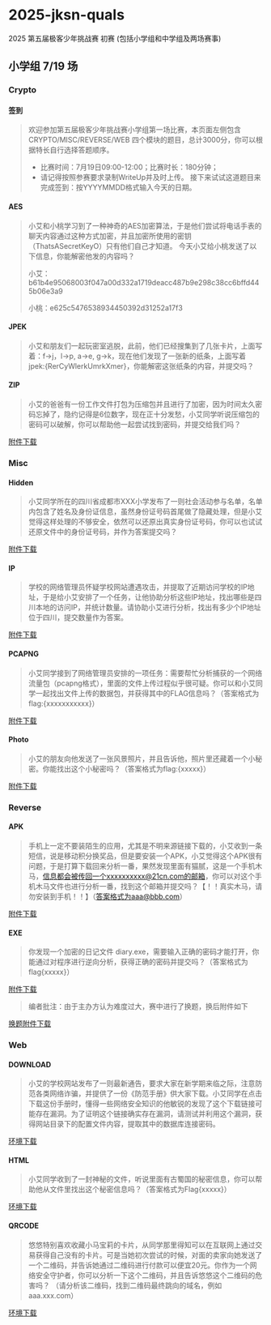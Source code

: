 # 2025-jksn-quals
2025 第五届极客少年挑战赛 初赛 (包括小学组和中学组及两场赛事)

## 小学组 7/19 场

### Crypto

#### 签到

> 欢迎参加第五届极客少年挑战赛小学组第一场比赛，本页面左侧包含CRYPTO/MISC/REVERSE/WEB 四个模块的题目，总计3000分，你可以根据特长自行选择答题顺序。
> - 比赛时间：7月19日09:00-12:00；比赛时长：180分钟；
> - 请记得按照参赛要求录制WriteUp并及时上传。
> 接下来试试这道题目来完成签到：按YYYYMMDD格式输入今天的日期。

#### AES

> 小艾和小桃学习到了一种神奇的AES加密算法，于是他们尝试将电话手表的聊天内容通过这种方式加密，并且加密所使用的密钥（ThatsASecretKeyO）只有他们自己才知道。 今天小艾给小桃发送了以下信息，你能解密他发的内容吗？
> 
> 小艾：b61b4e95068003f047a00d332a1719deacc487b9e298c38cc6bffd445b06e3a9
> 
> 小桃：e625c5476538934450392d31252a17f3

#### JPEK

> 小艾和朋友们一起玩密室逃脱，此前，他们已经搜集到了几张卡片，上面写着：f->j，l->p, a->e, g->k，现在他们发现了一张新的纸条，上面写着 jpek:{RerCyWlerkUmrkXmer}，你能解密这张纸条的内容，并提交吗？

#### ZIP

> 小艾的爸爸有一份工作文件打包为压缩包并且进行了加密，因为时间太久密码忘掉了，隐约记得是6位数字，现在正十分发愁，小艾同学听说压缩包的密码可以破解，你可以帮助他一起尝试找到密码，并提交给我们吗？

[附件下载](爸爸的重要文件.zip)

### Misc

#### Hidden

> 小艾同学所在的四川省成都市XXX小学发布了一则社会活动参与名单，名单内包含了姓名及身份证信息，虽然身份证号码首尾做了隐藏处理，但是小艾觉得这样处理的不够安全，依然可以还原出真实身份证号码，你可以也试试还原文件中的身份证号码，并作为答案提交吗？

[附件下载](社会活动参与表.xlsx)

#### IP

> 学校的网络管理员怀疑学校网站遭遇攻击，并提取了近期访问学校的IP地址，于是给小艾安排了一个任务，让他协助分析这些IP地址，找出哪些是四川本地的访问IP，并统计数量。请协助小艾进行分析，找出有多少个IP地址位于四川，提交数量作为答案。

[附件下载](ip.xlsx)

#### PCAPNG

> 小艾同学接到了网络管理员安排的一项任务：需要帮忙分析捕获的一个网络流量包（pcapng格式），里面的文件上传过程似乎很可疑。你可以和小艾同学一起找出文件上传的数据包，并获得其中的FLAG信息吗？（答案格式为flag:{xxxxxxxxxxx}）

[附件下载](upload.zip)

#### Photo

> 小艾的朋友向他发送了一张风景照片，并且告诉他，照片里还藏着一个小秘密。你能找出这个小秘密吗？（答案格式为flag:{xxxxx}）

[附件下载](pc2.JPG)

### Reverse

#### APK

> 手机上一定不要装陌生的应用，尤其是不明来源链接下载的，小艾收到一条短信，说是移动积分换奖品，但是要安装一个APK，小艾觉得这个APK很有问题，于是打算下载回来分析一番，果然发现里面有猫腻，这是一个手机木马，信息都会被传回一个xxxxxxxxxx@21cn.com的邮箱，你可以对这个手机木马文件也进行分析一番，找到这个邮箱并提交吗？【！！真实木马，请勿安装到手机！！】（答案格式为aaa@bbb.com）

[附件下载](10086.apk)

#### EXE

> 你发现一个加密的日记文件 diary.exe，需要输入正确的密码才能打开，你能通过对程序进行逆向分析，获得正确的密码并提交吗？（答案格式为flag{xxxxx}）

[附件下载](diary.exe)

> 编者批注：由于主办方认为难度过大，赛中进行了换题，换后附件如下

[换题附件下载](diary_fixed.exe)

### Web

#### DOWNLOAD

> 小艾的学校网站发布了一则最新通告，要求大家在新学期来临之际，注意防范各类网络诈骗，并提供了一份《防范手册》供大家下载。小艾同学在点击下载这份手册时，懂得一些网络安全知识的他敏锐的发现了这个下载链接可能存在漏洞。为了证明这个链接确实存在漏洞，请测试并利用这个漏洞，获得网站目录下的配置文件内容，提取其中的数据库连接密码。

[环境下载](index.php)

#### HTML

> 小艾同学收到了一封神秘的文件，听说里面有古蜀国的秘密信息，你可以帮助他从文件里找出这个秘密信息吗？（答案格式为Flag{xxxxx}）

[环境下载](shudaonan.html)

#### QRCODE

> 悠悠特别喜欢收藏小马宝莉的卡片，从同学那里得知可以在互联网上通过交易获得自己没有的卡片。可是当她初次尝试的时候，对面的卖家向她发送了一个二维码，并告诉她通过二维码进行付款可以便宜20元。你作为一个网络安全守护者，你可以分析一下这个二维码，并且告诉悠悠这个二维码的危害吗？ （请分析该二维码，找到二维码最终跳向的域名，例如 aaa.xxx.com）

[环境下载](a-bad-qr-code.png)





